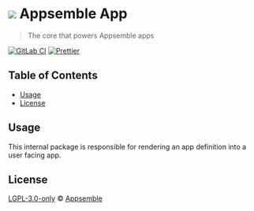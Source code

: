 # ![](https://gitlab.com/appsemble/appsemble/-/raw/0.34.1/config/assets/logo.svg) Appsemble App

> The core that powers Appsemble apps

[![GitLab CI](https://gitlab.com/appsemble/appsemble/badges/0.34.1/pipeline.svg)](https://gitlab.com/appsemble/appsemble/-/releases/0.34.1)
[![Prettier](https://img.shields.io/badge/code_style-prettier-ff69b4.svg)](https://prettier.io)

## Table of Contents

- [Usage](#usage)
- [License](#license)

## Usage

This internal package is responsible for rendering an app definition into a user facing app.

## License

[LGPL-3.0-only](https://gitlab.com/appsemble/appsemble/-/blob/0.34.1/LICENSE.md) ©
[Appsemble](https://appsemble.com)
